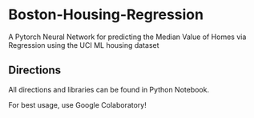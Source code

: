 # Boston-Housing-Regression
A Pytorch Neural Network for predicting the Median Value of Homes via Regression using the UCI ML housing dataset

## Directions
All directions and libraries can be found in Python Notebook.

For best usage, use Google Colaboratory!
